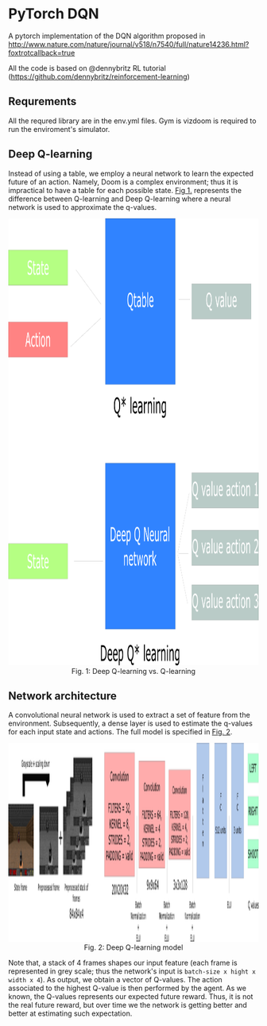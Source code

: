 # PyTorch DQN

A pytorch implementation of the DQN algorithm proposed in http://www.nature.com/nature/journal/v518/n7540/full/nature14236.html?foxtrotcallback=true

All the code is based on @dennybritz RL tutorial (https://github.com/dennybritz/reinforcement-learning)


## Requrements
All the requred library are in the env.yml files.
Gym is vizdoom is required to run the enviroment's simulator.

## Deep Q-learning

Instead of using a table, we employ a neural network to learn the expected future of an action.
Namely, Doom is a complex environment; thus it is impractical to have a table for each possible state.
[Fig 1.](#fig-deep_q_learning-vs-q_learning) represents the difference between Q-learning and Deep Q-learning where a neural network is used to approximate the q-values.


<p align="center">
    <img src="./figures/deep_q_learning.png" width="600px" height="900px"/>
    <br />
    <a name="fig-deep_q_learning-vs-q_learning"> Fig. 1: Deep Q-learning vs. Q-learning</a>
</p>

## Network architecture
A convolutional neural network is used to extract a set of feature from the environment.
Subsequently, a dense layer is used to estimate the q-values for each input state and actions.
The full model is specified in [Fig. 2](#fig-deep_q_learning_model).

<p align="center">
    <img src="./figures/deep_q_learning_model.png" width="900px" height="400px"/>
    <br />
    <a name="fig-deep_q_learning_model"> Fig. 2: Deep Q-learning model</a>
</p>

Note that, a stack of 4 frames shapes our input feature (each frame is represented in grey scale; thus the network's input is `batch-size x hight x width x 4`).
As output, we obtain a vector of Q-values. 
The action associated to the highest Q-value is then performed by the agent.
As we known, the Q-values represents our expected future reward. 
Thus, it is not the real future reward, but over time we the network is getting better and better at estimating such expectation.
 

